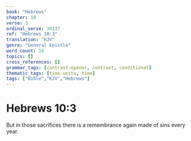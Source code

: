 ```yaml
---
book: "Hebrews"
chapter: 10
verse: 3
ordinal_verse: 30137
ref: "Hebrews 10:3"
translation: "KJV"
genre: "General Epistle"
word_count: 14
topics: []
cross_references: []
grammar_tags: [contrast-opener, contrast, conditional]
thematic_tags: [time-units, time]
tags: ["Bible","KJV","Hebrews"]
---
```


# Hebrews 10:3

But in those sacrifices there is a remembrance again made of sins every year.
